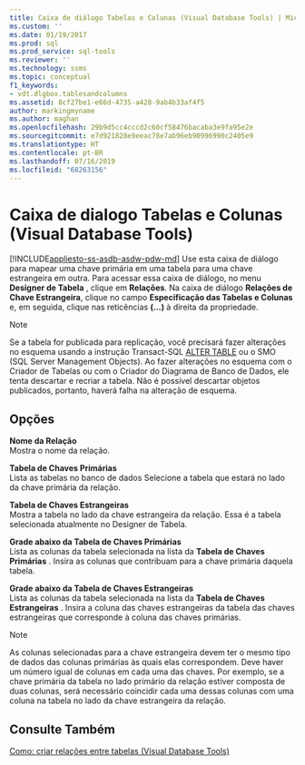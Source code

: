 ```yaml
---
title: Caixa de diálogo Tabelas e Colunas (Visual Database Tools) | Microsoft Docs
ms.custom: ''
ms.date: 01/19/2017
ms.prod: sql
ms.prod_service: sql-tools
ms.reviewer: ''
ms.technology: ssms
ms.topic: conceptual
f1_keywords:
- vdt.dlgbox.tablesandcolumns
ms.assetid: 8cf27be1-e66d-4735-a428-9ab4b33af4f5
author: markingmyname
ms.author: maghan
ms.openlocfilehash: 29b9d5cc4cccd2c60cf58476bacaba3e9fa95e2e
ms.sourcegitcommit: e7d921828e9eeac78e7ab96eb90996990c2405e9
ms.translationtype: HT
ms.contentlocale: pt-BR
ms.lasthandoff: 07/16/2019
ms.locfileid: "68263156"
---
```

# <a name="tables-and-columns-dialog-box-visual-database-tools"></a>Caixa de dialogo Tabelas e Colunas (Visual Database Tools)
[!INCLUDE[appliesto-ss-asdb-asdw-pdw-md](../../includes/appliesto-ss-asdb-asdw-pdw-md.md)]
Use esta caixa de diálogo para mapear uma chave primária em uma tabela para uma chave estrangeira em outra. Para acessar essa caixa de diálogo, no menu **Designer de Tabela** , clique em **Relações**. Na caixa de diálogo **Relações de Chave Estrangeira**, clique no campo **Especificação das Tabelas e Colunas** e, em seguida, clique nas reticências **(…)** à direita da propriedade.  
  
> [!NOTE]  
> Se a tabela for publicada para replicação, você precisará fazer alterações no esquema usando a instrução Transact-SQL [ALTER TABLE](../../t-sql/statements/alter-table-transact-sql.md) ou o SMO (SQL Server Management Objects). Ao fazer alterações no esquema com o Criador de Tabelas ou com o Criador do Diagrama de Banco de Dados, ele tenta descartar e recriar a tabela. Não é possível descartar objetos publicados, portanto, haverá falha na alteração de esquema.  
  
## <a name="options"></a>Opções  
**Nome da Relação**  
Mostra o nome da relação.  
  
**Tabela de Chaves Primárias**  
Lista as tabelas no banco de dados Selecione a tabela que estará no lado da chave primária da relação.  
  
**Tabela de Chaves Estrangeiras**  
Mostra a tabela no lado da chave estrangeira da relação. Essa é a tabela selecionada atualmente no Designer de Tabela.  
  
**Grade abaixo da Tabela de Chaves Primárias**  
Lista as colunas da tabela selecionada na lista da **Tabela de Chaves Primárias** . Insira as colunas que contribuam para a chave primária daquela tabela.  
  
**Grade abaixo da Tabela de Chaves Estrangeiras**  
Lista as colunas da tabela selecionada na lista da **Tabela de Chaves Estrangeiras** . Insira a coluna das chaves estrangeiras da tabela das chaves estrangeiras que corresponde à coluna das chaves primárias.  
  
> [!NOTE]  
> As colunas selecionadas para a chave estrangeira devem ter o mesmo tipo de dados das colunas primárias às quais elas correspondem. Deve haver um número igual de colunas em cada uma das chaves. Por exemplo, se a chave primária da tabela no lado primário da relação estiver composta de duas colunas, será necessário coincidir cada uma dessas colunas com uma coluna na tabela no lado da chave estrangeira da relação.  
  
## <a name="see-also"></a>Consulte Também  
[Como: criar relações entre tabelas (Visual Database Tools)](https://msdn.microsoft.com/867a54b8-5be4-46e6-9702-49ae6dabf67c)  
  
